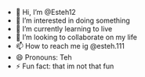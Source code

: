 - 👋 Hi, I’m @Esteh12
- 👀 I’m interested in doing something
- 🌱 I’m currently learning to live 
- 💞️ I’m looking to collaborate on my life
- 📫 How to reach me ig @esteh.111 
- 😄 Pronouns: Teh
- ⚡ Fun fact: that im not that fun 

<!---
Esteh12/Esteh12 is a ✨ special ✨ repository because its `README.md` (this file) appears on your GitHub profile.
You can click the Preview link to take a look at your changes.
--->
